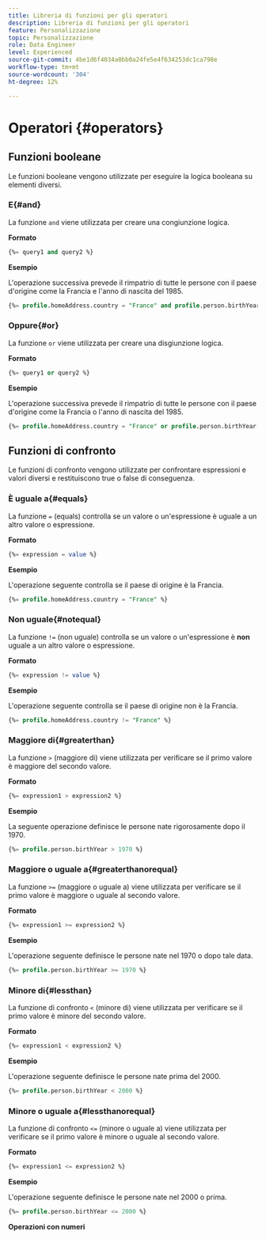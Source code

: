 ```yaml
---
title: Libreria di funzioni per gli operatori
description: Libreria di funzioni per gli operatori
feature: Personalizzazione
topic: Personalizzazione
role: Data Engineer
level: Experienced
source-git-commit: 4be1d6f4034a0bb0a24fe5e4f634253dc1ca798e
workflow-type: tm+mt
source-wordcount: '304'
ht-degree: 12%

---
```


# Operatori {#operators}

## Funzioni booleane

Le funzioni booleane vengono utilizzate per eseguire la logica booleana su elementi diversi.

### E{#and}

La funzione `and` viene utilizzata per creare una congiunzione logica.

**Formato**

```sql
{%= query1 and query2 %}
```

**Esempio**

L&#39;operazione successiva prevede il rimpatrio di tutte le persone con il paese d&#39;origine come la Francia e l&#39;anno di nascita del 1985.

```sql
{%= profile.homeAddress.country = "France" and profile.person.birthYear = 1985 %}
```

### Oppure{#or}

La funzione `or` viene utilizzata per creare una disgiunzione logica.

**Formato**

```sql
{%= query1 or query2 %}
```

**Esempio**

L&#39;operazione successiva prevede il rimpatrio di tutte le persone con il paese d&#39;origine come la Francia o l&#39;anno di nascita del 1985.

```sql
{%= profile.homeAddress.country = "France" or profile.person.birthYear = 1985 %}
```

<!--
## Not{#not}

The `not` (or `!`) function is used to create a logical negation.

**Format**

```sql
not ({QUERY})
!({QUERY})
```

**Example**

The following operation will return all people who do not have their home country as Canada.

```sql
not (homeAddress.countryISO = "CA")
```
-->





## Funzioni di confronto

Le funzioni di confronto vengono utilizzate per confrontare espressioni e valori diversi e restituiscono true o false di conseguenza.

### È uguale a{#equals}

La funzione `=` (equals) controlla se un valore o un&#39;espressione è uguale a un altro valore o espressione.

**Formato**

```sql
{%= expression = value %}
```

**Esempio**

L&#39;operazione seguente controlla se il paese di origine è la Francia.

```sql
{%= profile.homeAddress.country = "France" %}
```

### Non uguale{#notequal}

La funzione `!=` (non uguale) controlla se un valore o un&#39;espressione è **non** uguale a un altro valore o espressione.

**Formato**

```sql
{%= expression != value %}
```

**Esempio**

L&#39;operazione seguente controlla se il paese di origine non è la Francia.

```sql
{%= profile.homeAddress.country != "France" %}
```

### Maggiore di{#greaterthan}

La funzione `>` (maggiore di) viene utilizzata per verificare se il primo valore è maggiore del secondo valore.

**Formato**

```sql
{%= expression1 > expression2 %}
```

**Esempio**

La seguente operazione definisce le persone nate rigorosamente dopo il 1970.

```sql
{%= profile.person.birthYear > 1970 %}
```

### Maggiore o uguale a{#greaterthanorequal}

La funzione `>=` (maggiore o uguale a) viene utilizzata per verificare se il primo valore è maggiore o uguale al secondo valore.

**Formato**

```sql
{%= expression1 >= expression2 %}
```

**Esempio**

L&#39;operazione seguente definisce le persone nate nel 1970 o dopo tale data.

```sql
{%= profile.person.birthYear >= 1970 %}
```

### Minore di{#lessthan}

La funzione di confronto `<` (minore di) viene utilizzata per verificare se il primo valore è minore del secondo valore.

**Formato**

```sql
{%= expression1 < expression2 %}
```

**Esempio**

L&#39;operazione seguente definisce le persone nate prima del 2000.

```sql
{%= profile.person.birthYear < 2000 %}
```

### Minore o uguale a{#lessthanorequal}

La funzione di confronto `<=` (minore o uguale a) viene utilizzata per verificare se il primo valore è minore o uguale al secondo valore.

**Formato**

```sql
{%= expression1 <= expression2 %}
```

**Esempio**

L&#39;operazione seguente definisce le persone nate nel 2000 o prima.

```sql
{%= profile.person.birthYear <= 2000 %}
```

**Operazioni con numeri**

